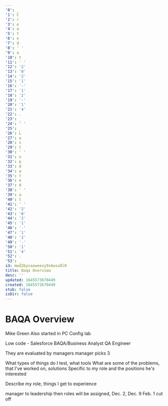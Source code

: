 ```yaml
---
'0': _
'1': C
'2': r
'3': e
'4': a
'5': t
'6': e
'7': d
'8': ' '
'9': a
'10': t
'11': ' '
'12': '2'
'13': '0'
'14': '2'
'15': '1'
'16': '-'
'17': '1'
'18': '2'
'19': '-'
'20': '1'
'21': '4'
'22': .
'23': _
'24': ' '
'25': _
'26': L
'27': a
'28': s
'29': t
'30': ' '
'31': u
'32': p
'33': d
'34': a
'35': t
'36': e
'37': d
'38': ' '
'39': a
'40': t
'41': ' '
'42': '2'
'43': '0'
'44': '2'
'45': '1'
'46': '-'
'47': '1'
'48': '2'
'49': '-'
'50': '1'
'51': '4'
'52': .
'53': _
id: mwd2byvaoweexy9s6wsu8l0
title: Baqa Overview
desc: ''
updated: 1645573670449
created: 1645573670449
stub: false
isDir: false
---
```


# BAQA Overview


Mike Green
Also started in PC Config lab

Low code
\- Salesforce
BAQA/Business Analyst
QA Engineer

They are evaluated by managers
manager picks 3

What types of things do I test, what tools
What are some of the problems, that I've worked on, solutions
Specific to my role and the positions he's interested

Describe my role, things I get to experience

manager to leadership
then roles will be assigned, Dec. 2, Dec. 9
Feb. 1 cut off

